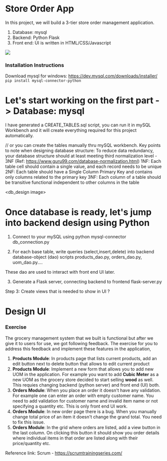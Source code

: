 # Store Order App

In this project, we will build a 3-tier store order management application.
1. Database: mysql
2. Backend: Python Flask
3. Front end: UI is written in HTML/CSS/Javascript



![](homepage.JPG)

### Installation Instructions
Download mysql for windows: https://dev.mysql.com/downloads/installer/
`pip install mysql-connector-python`



# Let's start working on the first part -> Database: mysql

I have generated a CREATE_TABLES.sql script, you can run it in mySQL Workbench and it will create everything required for this project automatically.
<Ref script here>

// or you can create the tables manually thru mySQL workbench.
Key points to note when designing database structure:
	To reduce data redundancy, your database structure should at least meeting third normalization level - 3NF (Ref: https://www.guru99.com/database-normalization.html)
		1NF: Each table cell should contain a single value, and each record needs to be unique
		2NF: Each table should have a Single Column Primary Key and contains only columns related to the primary key
		3NF: Each column of a table should be transitive functional independent to other columns in the table

<db_design image>



# Once database is ready, let's jump into backend design using Python

1) Connect to your mySQL using python mysql-connector
db_connection.py

2) For each base table, write queries (select,insert,delete) into backend database-object (dao) scripts
products_dao.py, orders_dao.py, uom_dao.py....

These dao are used to interact with front end UI later.

3) Generate a Flask server, connecting backend to frontend
flask-server.py

Step 3: Create views that is needed to show in UI
?


# Design UI




### Exercise 

The grocery management system that we built is functional but after we give it to users for use, we got following feedback. The exercise for you to address this feedback and implement these features in the application,
1. **Products Module**: In products page that lists current products, add an edit button next to delete button that allows to edit current product
2. **Products Module**: Implement a new form that allows you to add new UOM in the application. For example you want to add **Cubic Meter** as a new UOM as the grocery store decided to start selling **wood** as well. This requies changing backend (python server) and front end (UI) both.
3. **Orders Module**: When you place an order it doesn't have any validation. For example one can enter an order with empty customer name. You need to add validation for customer name and invalid item name or not specifying a quantity etc. This is only front end UI work.
4. **Orders Module**: In new order page there is a bug. When you manually change total price of an item it doesn't change the grand total. You need to fix this issue.
5. **Orders Module**: In the grid where orders are listed, add a view button in the last column. On clicking this button it should show you order details where individual items in that order are listed along with their price/quantity etc.

Reference link:
Scrum - https://scrumtrainingseries.com/